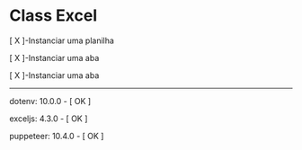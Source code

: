 # Class Excel

  [ X ]-Instanciar uma planilha

  [ X ]-Instanciar uma aba 

  [ X ]-Instanciar uma aba 

___













dotenv: 10.0.0 - [ OK ]

exceljs: 4.3.0 - [ OK ]

puppeteer: 10.4.0 - [ OK ]
